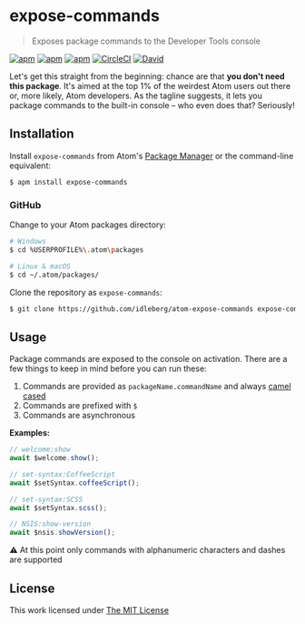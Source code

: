 # expose-commands

> Exposes package commands to the Developer Tools console

[![apm](https://flat.badgen.net/apm/license/expose-commands)](https://atom.io/packages/expose-commands)
[![apm](https://flat.badgen.net/apm/v/expose-commands)](https://atom.io/packages/expose-commands)
[![apm](https://flat.badgen.net/apm/dl/expose-commands)](https://atom.io/packages/expose-commands)
[![CircleCI](https://flat.badgen.net/circleci/github/idleberg/atom-expose-commands)](https://circleci.com/gh/idleberg/atom-expose-commands)
[![David](https://flat.badgen.net/david/dep/idleberg/atom-expose-commands)](https://david-dm.org/idleberg/atom-expose-commands)

Let's get this straight from the beginning: chance are that **you don't need this package**. It's aimed at the top 1% of the weirdest Atom users out there or, more likely, Atom developers. As the tagline suggests, it lets you package commands to the built-in console – who even does that? Seriously!

## Installation

Install `expose-commands` from Atom's [Package Manager](http://flight-manual.atom.io/using-atom/sections/atom-packages/) or the command-line equivalent:

`$ apm install expose-commands`

### GitHub

Change to your Atom packages directory:

```bash
# Windows
$ cd %USERPROFILE%\.atom\packages

# Linux & macOS
$ cd ~/.atom/packages/
```

Clone the repository as `expose-commands`:

```bash
$ git clone https://github.com/idleberg/atom-expose-commands expose-commands
```

## Usage

Package commands are exposed to the console on activation. There are a few things to keep in mind before you can run these:

1. Commands are provided as `packageName.commandName` and always [camel cased](https://www.wikiwand.com/en/Camel_case)
2. Commands are prefixed with `$`
3. Commands are asynchronous

**Examples:**

```js
// welcome:show
await $welcome.show();

// set-syntax:CoffeeScript
await $setSyntax.coffeeScript();

// set-syntax:SCSS
await $setSyntax.scss();

// NSIS:show-version
await $nsis.showVersion();
```

:warning: At this point only commands with alphanumeric characters and dashes are supported

## License

This work licensed under [The MIT License](https://opensource.org/licenses/MIT)
